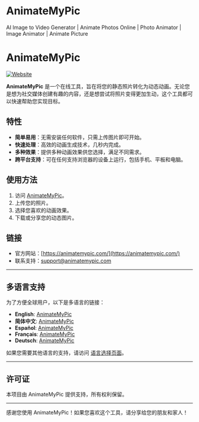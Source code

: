 # AnimateMyPic
AI Image to Video Generator | Animate Photos Online | Photo Animator | Image Animator | Animate Picture

# AnimateMyPic

[![Website](https://img.shields.io/badge/Visit-Website-blue)](https://animatemypic.com/)

**AnimateMyPic** 是一个在线工具，旨在将您的静态照片转化为动态动画。无论您是想为社交媒体创建有趣的内容，还是想尝试将照片变得更加生动，这个工具都可以快速帮助您实现目标。

## 特性

- **简单易用**：无需安装任何软件，只需上传图片即可开始。
- **快速处理**：高效的动画生成技术，几秒内完成。
- **多种效果**：提供多种动画效果供您选择，满足不同需求。
- **跨平台支持**：可在任何支持浏览器的设备上运行，包括手机、平板和电脑。

## 使用方法

1. 访问 [AnimateMyPic](https://animatemypic.com/)。
2. 上传您的照片。
3. 选择您喜欢的动画效果。
4. 下载或分享您的动态图片。

## 链接

- 官方网站：[https://animatemypic.com/](https://animatemypic.com/)
- 联系支持：[support@animatemypic.com](mailto:support@animatemypic.com)

---

## 多语言支持

为了方便全球用户，以下是多语言的链接：

- **English**: [AnimateMyPic](https://animatemypic.com/en)
- **简体中文**: [AnimateMyPic](https://animatemypic.com/zh)
- **Español**: [AnimateMyPic](https://animatemypic.com/es)
- **Français**: [AnimateMyPic](https://animatemypic.com/fr)
- **Deutsch**: [AnimateMyPic](https://animatemypic.com/de)

如果您需要其他语言的支持，请访问 [语言选择页面](https://animatemypic.com/languages)。

---

## 许可证

本项目由 AnimateMyPic 提供支持，所有权利保留。

---

感谢您使用 AnimateMyPic！如果您喜欢这个工具，请分享给您的朋友和家人！
